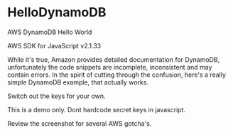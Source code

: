# HelloDynamoDB
AWS DynamoDB Hello World

AWS SDK for JavaScript v2.1.33

While it's true, Amazon provides detailed documentation for DynamoDB, unfortunately the code snippets are incomplete, inconsistent and may contain errors. In the spirit of cutting through the confusion, here's a really simple DynamoDB example, that actually works.

Switch out the keys for your own.

This is a demo only. Dont hardcode secret keys in javascript.

Review the screenshot for several AWS gotcha's.


